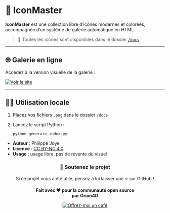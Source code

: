 # 🧰 IconMaster

**IconMaster** est une collection libre d’icônes modernes et colorées, accompagnée d’un système de galerie automatique en HTML.

> 📁 Toutes les icônes sont disponibles dans le dossier [`/docs`](docs)

---

## 🌐 Galerie en ligne

Accédez à la version visuelle de la galerie :

[![Voir le site](https://img.shields.io/badge/%F0%9F%93%8C%20Voir-GitHub%20Pages-blue?logo=github)](https://orion4d.github.io/IconMaster/)

---

## 🧑‍💻 Utilisation locale

1. Placez vos fichiers `.png` dans le dossier `/docs`
2. Lancez le script Python :

   ```bash
   python generate_index.py


- **Auteur** : Philippe Joye
- **Licence** : [CC BY-NC 4.0](https://creativecommons.org/licenses/by-nc/4.0/)
- **Usage** : usage libre, pas de revente du visuel

<div align="center">

### 🌟 **Soutenez le projet**

Si ce projet vous a été utile, pensez à lui laisser une ⭐ sur GitHub !

**Fait avec ❤️ pour la communauté open source**  
**par Orion4D**

[![Offrez-moi un café](https://ko-fi.com/img/githubbutton_sm.svg)](https://ko-fi.com/orion4d)

</div>
